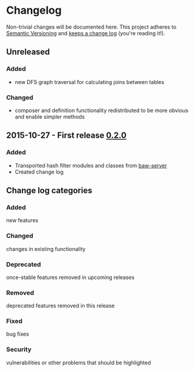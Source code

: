 # Changelog

Non-trivial changes will be documented here. This project adheres to [Semantic Versioning](http://semver.org/) and [keeps a change log](http://keepachangelog.com/) (you're reading it!).

## Unreleased

### Added
 - new DFS graph traversal for calculating joins between tables

### Changed
 - composer and definition functionality redistributed to be more obvious and enable simpler methods

## 2015-10-27 - First release [0.2.0](https://github.com/cofiem/clearly-query/releases/tag/0.2.0)

### Added

 - Transported hash filter modules and classes from [baw-server](https://github.com/QutBioacoustics/baw-server)
  - Created change log

## Change log categories

### Added
new features

### Changed
changes in existing functionality

### Deprecated
once-stable features removed in upcoming releases

### Removed
deprecated features removed in this release

### Fixed
bug fixes

### Security
vulnerabilities or other problems that should be highlighted
